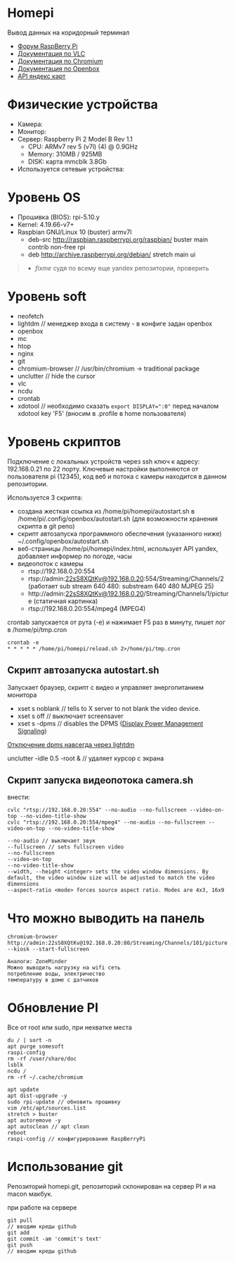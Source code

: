# Homepi

Вывод данных на коридорный терминал

* [Форум RaspBerry Pi](https://www.raspberrypi.org/forums/)
* [Документация по VLC](https://wiki.videolan.org/Documentation:Command_line/)
* [Документация по Chromium](https://www.chromium.org/Home)
* [Документация по Openbox](http://openbox.org/wiki/Main_Page)
* [API яндекс карт](https://yandex.ru/dev/maps/jsapi/doc/2.1/dg/concepts/load.html)

# Физические устройства

* Камера:
* Монитор:
* Сервер: Raspberry Pi 2 Model B Rev 1.1
  * CPU: ARMv7 rev 5 (v7l) (4) @ 0.9GHz
  * Memory: 310MB / 925MB
  * DISK: карта mmcblk 3.8Gb
* Используется сетевые устройства:

# Уровень OS

* Прошивка (BIOS): rpi-5.10.y
* Kernel: 4.19.66-v7+
* Raspbian GNU/Linux 10 (buster) armv7l
  * deb-src http://raspbian.raspberrypi.org/raspbian/ buster main contrib non-free rpi
  * deb http://archive.raspberrypi.org/debian/ stretch main ui
>  * *fixme* судя по всему еще yandex репозитории, проверить

# Уровень soft

* neofetch
* lightdm // менеджер входа в систему - в конфиге задан openbox
* openbox
* mc
* htop
* nginx
* git
* chromium-browser // /usr/bin/chromium   -> traditional package
* unclutter // hide the cursor
* vlc
* ncdu
* crontab
* xdotool // необходимо сказать `export DISPLAY=":0"` перед началом xdotool key 'F5' (вносим в .profile в home пользователя)

# Уровень скриптов

Подключение с локальных устройств через ssh ключ к адресу: 192.168.0.21 по 22 порту. Ключевые настройки выполняются от пользователя pi (12345), код веб и потока с камеры находится в данном репозитории.

Используется 3 скрипта:
* создана жесткая ссылка из /home/pi/homepi/autostart.sh в /home/pi/.config/openbox/autostart.sh (для возможности хранения скрипта в git репо)
* скрипт автозапуска программного обеспечения (указанного ниже) ~/.config/openbox/autostart.sh
* веб-страницы /home/pi/homepi/index.html, использует API yandex, добавляет информер по погоде, часы
* видеопоток с камеры
  * rtsp://192.168.0.20:554
  * rtsp://admin:22sS8XQtKv@192.168.0.20:554/Streaming/Channels/2 (работает sub stream 640 480: substream 640 480 MJPEG 25)
  * http://admin:22sS8XQtKv@192.168.0.20/Streaming/Channels/1/picture (статичная картинка)
  * rtsp://192.168.0.20:554/mpeg4 (MPEG4)

crontab запускается от рута (-e) и нажимает F5 раз в минуту, пишет лог в /home/pi/tmp.cron
```
crontab -e
* * * * * /home/pi/homepi/reload.sh 2>/home/pi/tmp.cron
```

## Скрипт автозапуска autostart.sh

Запускает браузер, скрипт с видео и управляет энергопитанием монитора

* xset s noblank // tells to X server to not blank the video device.
* xset s off // выключает screensaver
* xset s -dpms // disables the DPMS ([Display Power Management Signaling](https://en.wikipedia.org/wiki/VESA_Display_Power_Management_Signaling))

[Отключение dpms навсегда через lightdm](https://www.geeks3d.com/hacklab/20160108/how-to-disable-the-blank-screen-on-raspberry-pi-raspbian/)

unclutter -idle 0.5 -root & // удаляет курсор с экрана

## Скрипт запуска видеопотока camera.sh

внести:
```
cvlc "rtsp://192.168.0.20:554" --no-audio --no-fullscreen --video-on-top --no-video-title-show
cvlc "rtsp://192.168.0.20:554/mpeg4" --no-audio --no-fullscreen --video-on-top --no-video-title-show
```

```
--no-audio // выключает звук
--fullscreen // sets fullscreen video
--no-fullscreen
--video-on-top
--no-video-title-show
--width, --height <integer> sets the video window dimensions. By default, the video window size will be adjusted to match the video dimensions
--aspect-ratio <mode> forces source aspect ratio. Modes are 4x3, 16x9
```

# Что можно выводить на панель
```
chromium-browser http://admin:22sS8XQtKv@192.168.0.20:80/Streaming/Channels/101/picture --kiosk --start-fullscreen

Аналоги: ZoneMinder
Можно выводить нагрузку на wifi сеть
потребление воды, электричество
температуру в доме с датчиков
```

# Обновление PI

Все от root или sudo, при нехватке места
```
du / | sort -n
apt purge somesoft
raspi-config 
rm -rf /user/share/doc
lsblk
ncdu / 
rm -rf ~/.cache/chromium
```

```
apt update
apt dist-upgrade -y
sudo rpi-update // обновить прошивку
vim /etc/apt/sources.list
stretch > buster
apt autoremove -y
apt autoclean // apt clean
reboot
raspi-config // конфигурирование RaspBerryPi
```

# Использование git

Репозиторий homepi.git, репозиторий склонирован на сервер PI и на macon макбук.

при работе на сервере
```
git pull
// вводим креды github
git add
git commit -am 'commit's text'
git push
// вводим креды github
```

